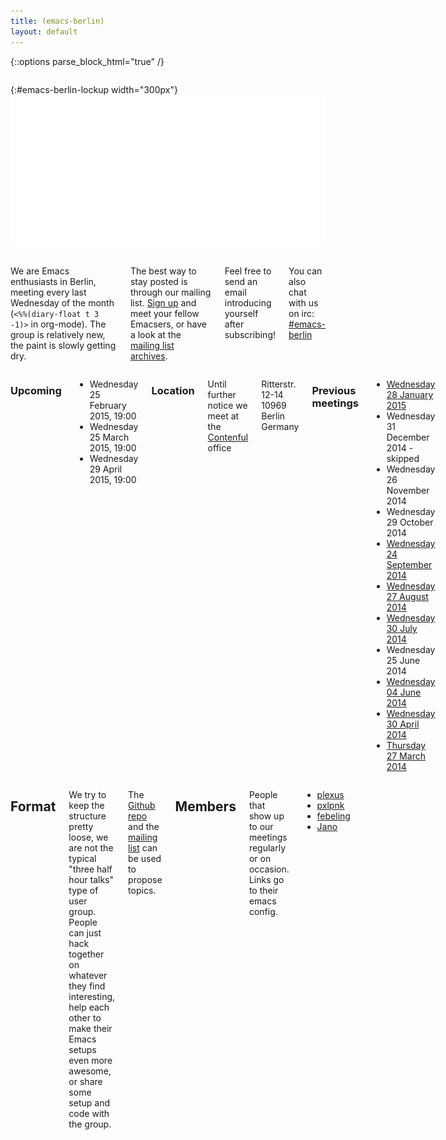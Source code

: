 ```yaml
---
title: (emacs-berlin)
layout: default
---
```

{::options parse_block_html="true" /}

<section id="above-fold"><div class="row"><div class="large-12 columns intro-info">

{:#emacs-berlin-lockup width="300px"}
![emacs-berlin logo](img/emacs-berlin.png)

</div></div></section>

<section id="below-fold"><div class="row"><div class="medium-8 columns">

We are Emacs enthusiasts in Berlin, meeting every last Wednesday of the month (`<%%(diary-float t 3 -1)>` in org-mode). The group is relatively new, the paint is slowly getting dry.

The best way to stay posted is through our mailing list.
[Sign up](https://mailb.org/mailman/listinfo/emacs-berlin) and meet your fellow Emacsers, or have a look at the [mailing list archives](https://mailb.org/pipermail/emacs-berlin/).

Feel free to send an email introducing yourself after subscribing!

You can also chat with us on irc:
[#emacs-berlin](irc://chat.freenode.net/emacs-berlin)

</div><div class="medium-4 columns">

### Upcoming

* Wednesday 25 February 2015, 19:00
* Wednesday 25 March 2015, 19:00
* Wednesday 29 April 2015, 19:00

### Location

Until further notice we meet at the [Contenful](http://contentful.com) office

Ritterstr. 12-14
10969 Berlin
Germany

### Previous meetings

* [Wednesday 28 January 2015](20150128-notes.html)
* Wednesday 31 December 2014 - skipped
* Wednesday 26 November 2014
* Wednesday 29 October 2014
* [Wednesday 24 September 2014](20140924-notes.html)
* [Wednesday 27 August 2014](20140827-notes.html)
* [Wednesday 30 July 2014](20140730-notes.html)
* Wednesday 25 June 2014
* [Wednesday 04 June 2014](https://mailb.org/pipermail/emacs-berlin/2014/000008.html)
* [Wednesday 30 April 2014](https://gist.github.com/pxlpnk/11392935)
* [Thursday 27 March 2014](20140327.html)

</div></div></section>

<section id="end-fold"><div class="row"><div class="large-8 columns">

## Format

We try to keep the structure pretty loose, we are not the typical "three half hour talks" type of user group. People can just hack together on whatever they find interesting, help each other to make their Emacs setups even more awesome, or share some setup and code with the group.

The [Github repo](https://github.com/emacs-berlin/emacs-berlin.org/issues) and the [mailing list](https://mailb.org/mailman/listinfo/emacs-berlin) can be used to propose topics.

## Members

People that show up to our meetings regularly or on occasion. Links go to their emacs config.

* [plexus](https://github.com/plexus/.emacs.d)
* [pxlpnk](https://github.com/pxlpnk/emacs.d)
* [febeling](https://github.com/febeling/emacsd)
* [Jano](https://github.com/janogonzalez/.emacs.d)

</div></div></section>
